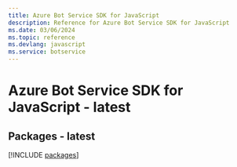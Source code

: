 ```yaml
---
title: Azure Bot Service SDK for JavaScript
description: Reference for Azure Bot Service SDK for JavaScript
ms.date: 03/06/2024
ms.topic: reference
ms.devlang: javascript
ms.service: botservice
---
```

# Azure Bot Service SDK for JavaScript - latest
## Packages - latest
[!INCLUDE [packages](bot-service-index.md)]